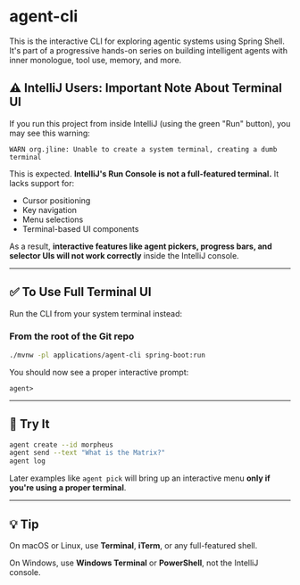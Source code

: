 # agent-cli

This is the interactive CLI for exploring agentic systems using Spring Shell. It's part of a progressive hands-on series on building intelligent agents with inner monologue, tool use, memory, and more.

## ⚠️ IntelliJ Users: Important Note About Terminal UI

If you run this project from inside IntelliJ (using the green "Run" button), you may see this warning:

```
WARN org.jline: Unable to create a system terminal, creating a dumb terminal
```

This is expected. **IntelliJ's Run Console is not a full-featured terminal.** It lacks support for:

* Cursor positioning
* Key navigation
* Menu selections
* Terminal-based UI components

As a result, **interactive features like agent pickers, progress bars, and selector UIs will not work correctly** inside the IntelliJ console.

---

## ✅ To Use Full Terminal UI

Run the CLI from your system terminal instead:

### From the root of the Git repo

```bash
./mvnw -pl applications/agent-cli spring-boot:run
```

You should now see a proper interactive prompt:

```
agent>
```

---

## 🧪 Try It

```bash
agent create --id morpheus
agent send --text "What is the Matrix?"
agent log
```

Later examples like `agent pick` will bring up an interactive menu **only if you're using a proper terminal**.

---

## 💡 Tip

On macOS or Linux, use **Terminal**, **iTerm**, or any full-featured shell.

On Windows, use **Windows Terminal** or **PowerShell**, not the IntelliJ console.

